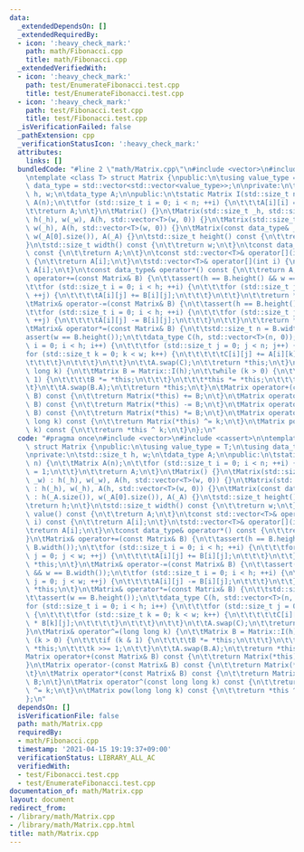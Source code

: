 ```yaml
---
data:
  _extendedDependsOn: []
  _extendedRequiredBy:
  - icon: ':heavy_check_mark:'
    path: math/Fibonacci.cpp
    title: math/Fibonacci.cpp
  _extendedVerifiedWith:
  - icon: ':heavy_check_mark:'
    path: test/EnumerateFibonacci.test.cpp
    title: test/EnumerateFibonacci.test.cpp
  - icon: ':heavy_check_mark:'
    path: test/Fibonacci.test.cpp
    title: test/Fibonacci.test.cpp
  _isVerificationFailed: false
  _pathExtension: cpp
  _verificationStatusIcon: ':heavy_check_mark:'
  attributes:
    links: []
  bundledCode: "#line 2 \"math/Matrix.cpp\"\n#include <vector>\n#include <cassert>\n\
    \ntemplate <class T> struct Matrix {\npublic:\n\tusing value_type = T;\n\tusing\
    \ data_type = std::vector<std::vector<value_type>>;\n\nprivate:\n\tstd::size_t\
    \ h, w;\n\tdata_type A;\n\npublic:\n\tstatic Matrix I(std::size_t n) {\n\t\tMatrix\
    \ A(n);\n\t\tfor (std::size_t i = 0; i < n; ++i) {\n\t\t\tA[i][i] = 1;\n\t\t}\n\
    \t\treturn A;\n\t}\n\tMatrix() {}\n\tMatrix(std::size_t _h, std::size_t _w) :\
    \ h(_h), w(_w), A(h, std::vector<T>(w, 0)) {}\n\tMatrix(std::size_t _h) : h(_h),\
    \ w(_h), A(h, std::vector<T>(w, 0)) {}\n\tMatrix(const data_type& _A) : h(_A.size()),\
    \ w(_A[0].size()), A(_A) {}\n\tstd::size_t height() const {\n\t\treturn h;\n\t\
    }\n\tstd::size_t width() const {\n\t\treturn w;\n\t}\n\tconst data_type& value()\
    \ const {\n\t\treturn A;\n\t}\n\tconst std::vector<T>& operator[](int i) const\
    \ {\n\t\treturn A[i];\n\t}\n\tstd::vector<T>& operator[](int i) {\n\t\treturn\
    \ A[i];\n\t}\n\tconst data_type& operator*() const {\n\t\treturn A;\n\t}\n\tMatrix&\
    \ operator+=(const Matrix& B) {\n\t\tassert(h == B.height() && w == B.width());\n\
    \t\tfor (std::size_t i = 0; i < h; ++i) {\n\t\t\tfor (std::size_t j = 0; j < w;\
    \ ++j) {\n\t\t\t\tA[i][j] += B[i][j];\n\t\t\t}\n\t\t}\n\t\treturn *this;\n\t}\n\
    \tMatrix& operator-=(const Matrix& B) {\n\t\tassert(h == B.height() && w == B.width());\n\
    \t\tfor (std::size_t i = 0; i < h; ++i) {\n\t\t\tfor (std::size_t j = 0; j < w;\
    \ ++j) {\n\t\t\t\tA[i][j] -= B[i][j];\n\t\t\t}\n\t\t}\n\t\treturn *this;\n\t}\n\
    \tMatrix& operator*=(const Matrix& B) {\n\t\tstd::size_t n = B.width();\n\t\t\
    assert(w == B.height());\n\t\tdata_type C(h, std::vector<T>(n, 0));\n\t\tfor (std::size_t\
    \ i = 0; i < h; i++) {\n\t\t\tfor (std::size_t j = 0; j < n; j++) {\n\t\t\t\t\
    for (std::size_t k = 0; k < w; k++) {\n\t\t\t\t\tC[i][j] += A[i][k] * B[k][j];\n\
    \t\t\t\t}\n\t\t\t}\n\t\t}\n\t\tA.swap(C);\n\t\treturn *this;\n\t}\n\tMatrix& operator^=(long\
    \ long k) {\n\t\tMatrix B = Matrix::I(h);\n\t\twhile (k > 0) {\n\t\t\tif (k &\
    \ 1) {\n\t\t\t\tB *= *this;\n\t\t\t}\n\t\t\t*this *= *this;\n\t\t\tk >>= 1;\n\t\
    \t}\n\t\tA.swap(B.A);\n\t\treturn *this;\n\t}\n\tMatrix operator+(const Matrix&\
    \ B) const {\n\t\treturn Matrix(*this) += B;\n\t}\n\tMatrix operator-(const Matrix&\
    \ B) const {\n\t\treturn Matrix(*this) -= B;\n\t}\n\tMatrix operator*(const Matrix&\
    \ B) const {\n\t\treturn Matrix(*this) *= B;\n\t}\n\tMatrix operator^(const long\
    \ long k) const {\n\t\treturn Matrix(*this) ^= k;\n\t}\n\tMatrix pow(long long\
    \ k) const {\n\t\treturn *this ^ k;\n\t}\n};\n"
  code: "#pragma once\n#include <vector>\n#include <cassert>\n\ntemplate <class T>\
    \ struct Matrix {\npublic:\n\tusing value_type = T;\n\tusing data_type = std::vector<std::vector<value_type>>;\n\
    \nprivate:\n\tstd::size_t h, w;\n\tdata_type A;\n\npublic:\n\tstatic Matrix I(std::size_t\
    \ n) {\n\t\tMatrix A(n);\n\t\tfor (std::size_t i = 0; i < n; ++i) {\n\t\t\tA[i][i]\
    \ = 1;\n\t\t}\n\t\treturn A;\n\t}\n\tMatrix() {}\n\tMatrix(std::size_t _h, std::size_t\
    \ _w) : h(_h), w(_w), A(h, std::vector<T>(w, 0)) {}\n\tMatrix(std::size_t _h)\
    \ : h(_h), w(_h), A(h, std::vector<T>(w, 0)) {}\n\tMatrix(const data_type& _A)\
    \ : h(_A.size()), w(_A[0].size()), A(_A) {}\n\tstd::size_t height() const {\n\t\
    \treturn h;\n\t}\n\tstd::size_t width() const {\n\t\treturn w;\n\t}\n\tconst data_type&\
    \ value() const {\n\t\treturn A;\n\t}\n\tconst std::vector<T>& operator[](int\
    \ i) const {\n\t\treturn A[i];\n\t}\n\tstd::vector<T>& operator[](int i) {\n\t\
    \treturn A[i];\n\t}\n\tconst data_type& operator*() const {\n\t\treturn A;\n\t\
    }\n\tMatrix& operator+=(const Matrix& B) {\n\t\tassert(h == B.height() && w ==\
    \ B.width());\n\t\tfor (std::size_t i = 0; i < h; ++i) {\n\t\t\tfor (std::size_t\
    \ j = 0; j < w; ++j) {\n\t\t\t\tA[i][j] += B[i][j];\n\t\t\t}\n\t\t}\n\t\treturn\
    \ *this;\n\t}\n\tMatrix& operator-=(const Matrix& B) {\n\t\tassert(h == B.height()\
    \ && w == B.width());\n\t\tfor (std::size_t i = 0; i < h; ++i) {\n\t\t\tfor (std::size_t\
    \ j = 0; j < w; ++j) {\n\t\t\t\tA[i][j] -= B[i][j];\n\t\t\t}\n\t\t}\n\t\treturn\
    \ *this;\n\t}\n\tMatrix& operator*=(const Matrix& B) {\n\t\tstd::size_t n = B.width();\n\
    \t\tassert(w == B.height());\n\t\tdata_type C(h, std::vector<T>(n, 0));\n\t\t\
    for (std::size_t i = 0; i < h; i++) {\n\t\t\tfor (std::size_t j = 0; j < n; j++)\
    \ {\n\t\t\t\tfor (std::size_t k = 0; k < w; k++) {\n\t\t\t\t\tC[i][j] += A[i][k]\
    \ * B[k][j];\n\t\t\t\t}\n\t\t\t}\n\t\t}\n\t\tA.swap(C);\n\t\treturn *this;\n\t\
    }\n\tMatrix& operator^=(long long k) {\n\t\tMatrix B = Matrix::I(h);\n\t\twhile\
    \ (k > 0) {\n\t\t\tif (k & 1) {\n\t\t\t\tB *= *this;\n\t\t\t}\n\t\t\t*this *=\
    \ *this;\n\t\t\tk >>= 1;\n\t\t}\n\t\tA.swap(B.A);\n\t\treturn *this;\n\t}\n\t\
    Matrix operator+(const Matrix& B) const {\n\t\treturn Matrix(*this) += B;\n\t\
    }\n\tMatrix operator-(const Matrix& B) const {\n\t\treturn Matrix(*this) -= B;\n\
    \t}\n\tMatrix operator*(const Matrix& B) const {\n\t\treturn Matrix(*this) *=\
    \ B;\n\t}\n\tMatrix operator^(const long long k) const {\n\t\treturn Matrix(*this)\
    \ ^= k;\n\t}\n\tMatrix pow(long long k) const {\n\t\treturn *this ^ k;\n\t}\n\
    };\n"
  dependsOn: []
  isVerificationFile: false
  path: math/Matrix.cpp
  requiredBy:
  - math/Fibonacci.cpp
  timestamp: '2021-04-15 19:19:37+09:00'
  verificationStatus: LIBRARY_ALL_AC
  verifiedWith:
  - test/Fibonacci.test.cpp
  - test/EnumerateFibonacci.test.cpp
documentation_of: math/Matrix.cpp
layout: document
redirect_from:
- /library/math/Matrix.cpp
- /library/math/Matrix.cpp.html
title: math/Matrix.cpp
---
```

